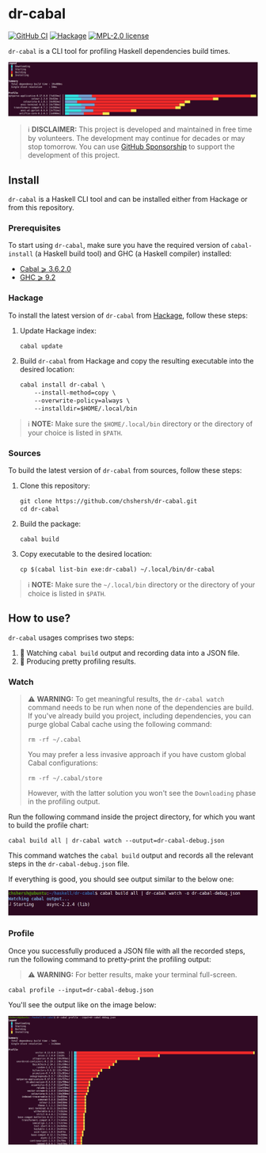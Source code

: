 # dr-cabal

[![GitHub CI](https://github.com/chshersh/dr-cabal/workflows/CI/badge.svg)](https://github.com/chshersh/dr-cabal/actions)
[![Hackage](https://img.shields.io/hackage/v/dr-cabal.svg?logo=haskell)](https://hackage.haskell.org/package/dr-cabal)
[![MPL-2.0 license](https://img.shields.io/badge/license-MPL--2.0-blue.svg)](LICENSE)

`dr-cabal` is a CLI tool for profiling Haskell dependencies build times.

![dr-cabal example](https://raw.githubusercontent.com/chshersh/dr-cabal/main/images/dr-cabal-example.png)

> ℹ️ **DISCLAIMER:** This project is developed and maintained in
> free time by volunteers. The development may continue for decades or
> may stop tomorrow. You can use
> [GitHub Sponsorship](https://github.com/sponsors/chshersh) to support
> the development of this project.

## Install

`dr-cabal` is a Haskell CLI tool and can be installed either from
Hackage or from this repository.

### Prerequisites

To start using `dr-cabal`, make sure you have the required version of
`cabal-install` (a Haskell build tool) and GHC (a Haskell compiler)
installed:

* [Cabal ⩾ 3.6.2.0](https://www.haskell.org/cabal/)
* [GHC ⩾ 9.2](https://www.haskell.org/downloads/)

### Hackage

To install the latest version of `dr-cabal` from
[Hackage](https://hackage.haskell.org/package/dr-cabal),
follow these steps:

1. Update Hackage index:

    ```shell
	cabal update
	```

2. Build `dr-cabal` from Hackage and copy the resulting executable
   into the desired location:

    ```shell
    cabal install dr-cabal \
        --install-method=copy \
        --overwrite-policy=always \
        --installdir=$HOME/.local/bin
	```

> ℹ️ **NOTE:** Make sure the `$HOME/.local/bin` directory or the
> directory of your choice is listed in `$PATH`.

### Sources

To build the latest version of `dr-cabal` from sources,
follow these steps:

1. Clone this repository:

    ```shell
    git clone https://github.com/chshersh/dr-cabal.git
	cd dr-cabal
	```

2. Build the package:

    ```shell
	cabal build
	```

3. Copy executable to the desired location:

    ```shell
    cp $(cabal list-bin exe:dr-cabal) ~/.local/bin/dr-cabal
	```

> ℹ️ **NOTE:** Make sure the `~/.local/bin` directory or the
> directory of your choice is listed in `$PATH`.

## How to use?

`dr-cabal` usages comprises two steps:

1. 👀 Watching `cabal build` output and recording data into a JSON file.
2. 🌈 Producing pretty profiling results.

### Watch

> ⚠️ **WARNING:** To get meaningful results, the `dr-cabal watch`
> command needs to be run when none of the dependencies are build. If
> you've already build you project, including dependencies, you can
> purge global Cabal cache using the following command:
>
> ```shell
> rm -rf ~/.cabal
> ```
>
> You may prefer a less invasive approach if you have custom global
> Cabal configurations:
>
> ```shell
> rm -rf ~/.cabal/store
> ```
>
> However, with the latter solution you won't see the `Downloading`
> phase in the profiling output.

Run the following command inside the project directory, for which you
want to build the profile chart:

```shell
cabal build all | dr-cabal watch --output=dr-cabal-debug.json
```

This command watches the `cabal build` output and records all the
relevant steps in the `dr-cabal-debug.json` file.

If everything is good, you should see output similar to the below one:

![dr-cabal watch example](https://raw.githubusercontent.com/chshersh/dr-cabal/main/images/dr-cabal-watch.gif)

### Profile

Once you successfully produced a JSON file with all the recorded
steps, run the following command to pretty-print the profiling output:

> ⚠️ **WARNING:** For better results, make your terminal full-screen.

```shell
cabal profile --input=dr-cabal-debug.json
```

You'll see the output like on the image below:

![dr-cabal bigger example](https://raw.githubusercontent.com/chshersh/dr-cabal/main/images/dr-cabal-itself.png)
